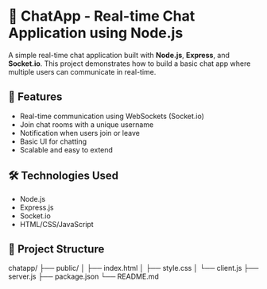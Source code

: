 # 💬 ChatApp - Real-time Chat Application using Node.js

A simple real-time chat application built with **Node.js**, **Express**, and **Socket.io**. This project demonstrates how to build a basic chat app where multiple users can communicate in real-time.

## 🚀 Features

- Real-time communication using WebSockets (Socket.io)
- Join chat rooms with a unique username
- Notification when users join or leave
- Basic UI for chatting
- Scalable and easy to extend

## 🛠️ Technologies Used

- Node.js
- Express.js
- Socket.io
- HTML/CSS/JavaScript

## 📂 Project Structure

chatapp/
├── public/
│ ├── index.html
│ ├── style.css
│ └── client.js
├── server.js
├── package.json
└── README.md

